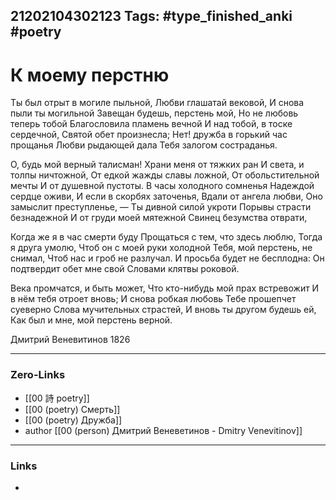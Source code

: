 21202104302123
Tags: #type_finished_anki #poetry 
---
# К моему перстню

Ты был отрыт в могиле пыльной,
Любви глашатай вековой,
И снова пыли ты могильной
Завещан будешь, перстень мой,
Но не любовь теперь тобой
Благословила пламень вечной
И над тобой, в тоске сердечной,
Святой обет произнесла;
Нет! дружба в горький час прощанья
Любви рыдающей дала
Тебя залогом состраданья.

О, будь мой верный талисман!
Храни меня от тяжких ран
И света, и толпы ничтожной,
От едкой жажды славы ложной,
От обольстительной мечты
И от душевной пустоты.
В часы холодного сомненья
Надеждой сердце оживи,
И если в скорбях заточенья,
Вдали от ангела любви,
Оно замыслит преступленье, —
Ты дивной силой укроти
Порывы страсти безнадежной
И от груди моей мятежной
Свинец безумства отврати,

Когда же я в час смерти буду
Прощаться с тем, что здесь люблю,
Тогда я друга умолю,
Чтоб он с моей руки холодной
Тебя, мой перстень, не снимал,
Чтоб нас и гроб не разлучал.
И просьба будет не бесплодна:
Он подтвердит обет мне свой
Словами клятвы роковой.

Века промчатся, и быть может,
Что кто-нибудь мой прах встревожит
И в нём тебя отроет вновь;
И снова робкая любовь
Тебе прошепчет суеверно
Слова мучительных страстей,
И вновь ты другом будешь ей,
Как был и мне, мой перстень верной.

Дмитрий Веневитинов 1826

---
### Zero-Links
- [[00 詩 poetry]]
- [[00 (poetry) Смерть]]
- [[00 (poetry) Дружба]]
- author [[00 (person) Дмитрий Веневетинов - Dmitry Venevitinov]]
---
### Links
-